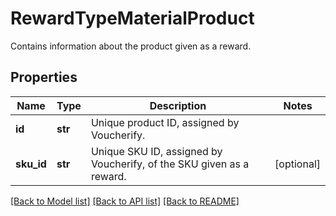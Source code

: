 # RewardTypeMaterialProduct

Contains information about the product given as a reward.

## Properties
Name | Type | Description | Notes
------------ | ------------- | ------------- | -------------
**id** | **str** | Unique product ID, assigned by Voucherify. | 
**sku_id** | **str** | Unique SKU ID, assigned by Voucherify, of the SKU given as a reward. | [optional] 

[[Back to Model list]](../README.md#documentation-for-models) [[Back to API list]](../README.md#documentation-for-api-endpoints) [[Back to README]](../README.md)


